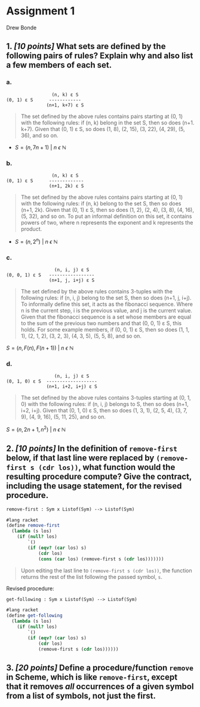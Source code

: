 # Assignment 1
Drew Bonde

## 1. ***[10 points]*** What sets are defined by the following pairs of rules? Explain why and also list a few members of each set.

### a. 
```
                 (n, k) ε S
(0, 1) ε S      ------------  
               (n+1, k+7) ε S
```

> The set defined by the above rules contains pairs starting at (0, 1) with the following rules: if (n, k) belong in the set S, then so does (n+1. k+7). Given that (0, 1) ε S, so does (1, 8), (2, 15), (3, 22), (4, 29), (5, 36), and so on.

* $S = {(n, 7n+1)\ |\ n\ \epsilon\ ℕ}$

### b.
```
                 (n, k) ε S
(0, 1) ε S      -------------  
                (n+1, 2k) ε S
```

> The set defined by the above rules contains pairs starting at (0, 1) with the following rules: if (n, k) belong to the set S, then so does (n+1, 2k). Given that (0, 1) ε S, then so does (1, 2), (2, 4), (3, 8), (4, 16), (5, 32), and so on. To put an informal definition on this set, it contains powers of two, where n represents the exponent and k represents the product.

* $S = {(n, 2^n)\ |\ n\ \epsilon\ ℕ}$

### c.
```
                  (n, i, j) ε S
(0, 0, 1) ε S   -----------------  
                (n+1, j, i+j) ε S
```

> The set defined by the above rules contains 3-tuples with the following rules: if (n, i, j) belong to the set S, then so does (n+1, j, i+j). To informally define this set, it acts as the fibonacci sequence. Where n is the current step, i is the previous value, and j is the current value. Given that the fibonacci sequence is a set whose members are equal to the sum of the previous two numbers and that (0, 0, 1) ε S, this holds. For some example members, if (0, 0, 1) ε S, then so does (1, 1, 1), (2, 1, 2), (3, 2, 3), (4, 3, 5), (5, 5, 8), and so on.

$S = {(n, F(n), F(n+1))\ |\ n\ \epsilon\ ℕ}$

### d. 
```
                  (n, i, j) ε S
(0, 1, 0) ε S  -------------------  
               (n+1, i+2, i+j) ε S
```

> The set defined by the above rules contains 3-tuples starting at (0, 1, 0) with the following rules: if (n, i, j) belongs to S, then so does (n+1, i+2, i+j). Given that (0, 1, 0) ε S, then so does (1, 3, 1), (2, 5, 4), (3, 7, 9), (4, 9, 16), (5, 11, 25), and so on.

$S = {(n, 2n+1, n^2)\ |\ n\ \epsilon\ ℕ}$

## 2. ***[10 points]*** In the definition of `remove-first` below, if that last line were replaced by `(remove-first s (cdr los))`, what function would the resulting procedure compute? Give the contract, including the usage statement, for the revised procedure.
```scheme
remove-first : Sym x Listof(Sym) --> Listof(Sym)

#lang racket
(define remove-first
  (lambda (s los)
    (if (null? los)
        `()
        (if (eqv? (car los) s)
            (cdr los)
            (cons (car los) (remove-first s (cdr los)))))))
```

> Upon editing the last line to `(remove-first s (cdr los))`, the function returns the rest of the list following the passed symbol, `s`.


Revised procedure:
```scheme
get-following : Sym x Listof(Sym) --> Listof(Sym)

#lang racket
(define get-following
  (lambda (s los)
    (if (null? los)
        `()
        (if (eqv? (car los) s)
            (cdr los)
            (remove-first s (cdr los))))))
```

## 3. ***[20 points]*** Define a procedure/function `remove` in Scheme, which is like `remove-first`, except that it removes _all_ occurrences of a given symbol from a list of symbols, not just the first.

